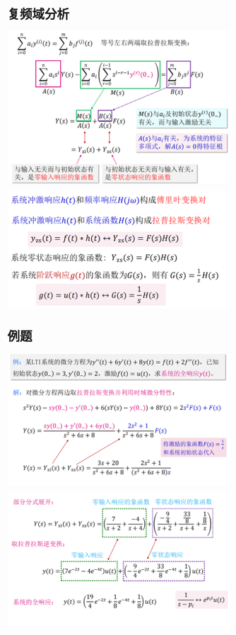 # 复频域分析

![Alt text](image-178.png)

![Alt text](image-87.png)

# 例题

![Alt text](image-179.png)

![Alt text](image-183.png)
